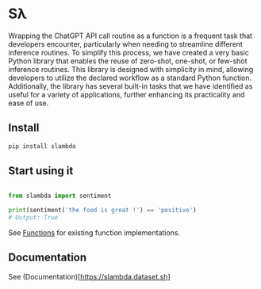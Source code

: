 # Sλ

Wrapping the ChatGPT API call routine as a function is a frequent task that developers encounter, particularly when
needing to streamline different inference routines. To simplify this process, we have created a very basic Python
library that enables the reuse of zero-shot, one-shot, or few-shot inference routines. This library is designed with
simplicity in mind, allowing developers to utilize the declared workflow as a standard Python function. Additionally,
the library has several built-in tasks that we have identified as useful for a variety of applications, further
enhancing its practicality and ease of use.

## Install

```bash
pip install slambda
```

## Start using it

```py

from slambda import sentiment

print(sentiment('the food is great !') == 'positive')
# Output: True
```

See [Functions](https://slambda.dataset.sh/docs/category/functions) for existing function implementations.

## Documentation

See (Documentation)[https://slambda.dataset.sh]
